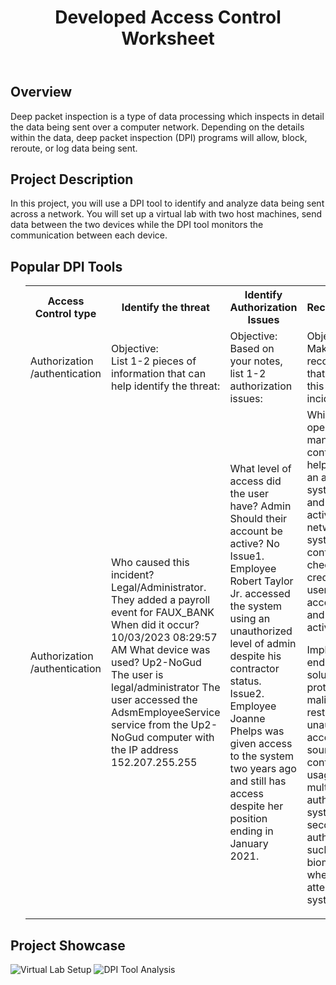 <!DOCTYPE html>
<html>
<body>
  <header>
    <h1>Developed Access Control Worksheet</h1>
  </header>
  <main>
    <section>
      <h2>Overview</h2>
      <p>Deep packet inspection is a type of data processing which inspects in detail the data being sent over a computer network. Depending on the details within the data, deep packet inspection (DPI) programs will allow, block, reroute, or log data being sent.</p>
    </section>
    <section>
      <h2>Project Description</h2>
      <p>In this project, you will use a DPI tool to identify and analyze data being sent across a network. You will set up a virtual lab with two host machines, send data between the two devices while the DPI tool monitors the communication between each device.</p>
    </section>
    <section>
      <h2>Popular DPI Tools</h2>
      <ul>
        <table>
  <tr>
    <th>Access Control type</th>
    <th>Identify the threat</th>
    <th>Identify Authorization Issues</th>
    <th>Recommendations</th>
  </tr>
  <tr>
    <td>Authorization /authentication</td>
    <td>Objective: <br>List 1-2 pieces of information that can help identify the threat:</td>
    <td>Objective:<br> Based on your notes, list 1-2 authorization issues: </td>
     <td>Objective:<br> Make at least 1 recommendation that could prevent this kind of incident:
</td>
  </tr>
  <tr>
    <td>Authorization /authentication</td>
    <td> Who caused this incident? Legal/Administrator. They added a payroll event for FAUX_BANK 
When did it occur? 10/03/2023 08:29:57 AM 
What device was used? 
Up2-NoGud 
The user is legal/administrator 
The user accessed the AdsmEmployeeService service from the Up2-NoGud computer with the IP address 152.207.255.255 </td>
    <td> What level of access did the user have? Admin 
Should their account be active? No Issue1. Employee Robert Taylor Jr. accessed the system using an unauthorized level of admin despite his contractor status. 
Issue2. Employee Joanne Phelps was given access to the system two years ago and still has access despite her position ending in January 2021. </td>
    <td> 
Which technical, operational, or managerial controls could help? 
Implement an access control system to control and monitor user activity on the network. This system should be configured to check user credentials , limit user rights, track access attempts and log user activities. 

Implement endpoint security solution to provide protection against malicious software, restrict unauthorized access to data sources and control device usage
Implement a multi-factor authentication system to require a second form of authentication such as a pin or biometric data when a user attempts to use the system. </td>
  </tr>
</table>    </section>
    <section>
      <h2>Project Showcase</h2>
      <img src="virtual-lab-setup.png" alt="Virtual Lab Setup">
      <img src="dpi-tool-analysis.png" alt="DPI Tool Analysis">
    </section>
  </main>
</body>
</html>
